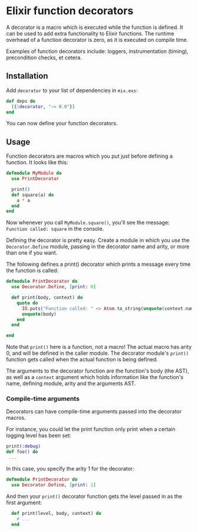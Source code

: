 # Elixir function decorators

A decorator is a macro which is executed while the function is
defined. It can be used to add extra functionality to Elixir
functions. The runtime overhead of a function decorator is zero, as it
is executed on compile time.

Examples of function decorators include: loggers, instrumentation
(timing), precondition checks, et cetera.


## Installation

Add `decorator` to your list of dependencies in `mix.exs`:

```elixir
def deps do
  [{:decorator, "~> 0.0"}]
end
```

You can now define your function decorators.

## Usage

Function decorators are macros which you put just before defining a
function. It looks like this:

```elixir
defmodule MyModule do
  use PrintDecorator

  print()
  def square(a) do
    a * a
  end
end
```

Now whenever you call `MyModule.square()`, you'll see the message: `Function called: square` in the console.

Defining the decorator is pretty easy. Create a module in which you
*use* the `Decorator.Define` module, passing in the decorator name and
arity, or more than one if you want.

The following defines a print() decorator which prints a message every time the function is called:

```elixir
defmodule PrintDecorator do
  use Decorator.Define, [print: 0]

  def print(body, context) do
    quote do
      IO.puts("Function called: " <> Atom.to_string(unquote(context.name)))
      unquote(body)
    end
  end

end
```

Note that `print()` here is a function, not a macro! The actual macro
has arity 0, and will be defined in the caller module. The decorator
module's `print()` function gets called when the actual function is
being defined.

The arguments to the decorator function are the function's body (the
AST), as well as a `context` argument which holds information like the
function's name, defining module, arity and the arguments AST.


### Compile-time arguments

Decorators can have compile-time arguments passed into the decorator
macros.

For instance, you could let the print function only print when a certain logging level has been set:

```elixir
print(:debug)
def foo() do
 ...
```

In this case, you specify the arity 1 for the decorator:

```elixir
defmodule PrintDecorator do
  use Decorator.Define, [print: 1]
```

And then your `print()` decorator function gets the level passed in as
the first argument:

```elixir
  def print(level, body, context) do
    # ...
  end
```
